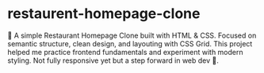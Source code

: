 # restaurent-homepage-clone
🍴 A simple Restaurant Homepage Clone built with HTML &amp; CSS. Focused on semantic structure, clean design, and layouting with CSS Grid. This project helped me practice frontend fundamentals and experiment with modern styling. Not fully responsive yet but a step forward in web dev 🚀.

